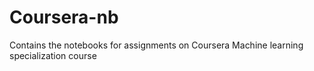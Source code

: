 # Coursera-nb

Contains the notebooks for assignments on Coursera Machine learning specialization course
